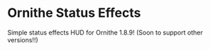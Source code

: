 # Ornithe Status Effects

Simple status effects HUD for Ornithe 1.8.9! (Soon to support other versions!!)
